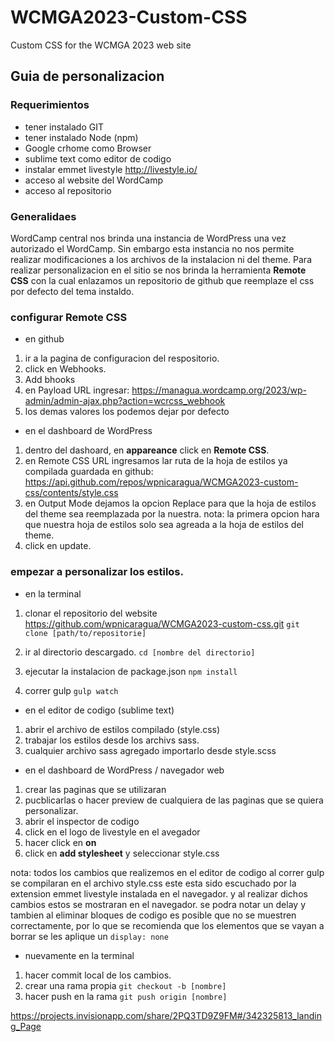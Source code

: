 # WCMGA2023-Custom-CSS
Custom CSS for the WCMGA 2023 web site

## Guia de personalizacion

### Requerimientos

* tener instalado GIT
* tener instalado Node (npm)
* Google crhome como Browser
* sublime text como editor de codigo
* instalar emmet livestyle http://livestyle.io/ 
* acceso al website del WordCamp
* acceso al repositorio

### Generalidaes
WordCamp central nos brinda una instancia de WordPress una vez autorizado el WordCamp. Sin embargo esta instancia no nos permite realizar modificaciones a los archivos de la instalacion ni del theme. Para realizar personalizacion en el sitio se nos brinda la herramienta **Remote CSS** con la cual enlazamos un repositorio de github que reemplaze el css por defecto del tema instaldo.

### configurar Remote CSS
* en github
1. ir a la pagina de configuracion del respositorio.
2. click en Webhooks.
3. Add bhooks
4. en Payload URL ingresar: https://managua.wordcamp.org/2023/wp-admin/admin-ajax.php?action=wcrcss_webhook 
5. los demas valores los podemos dejar por defecto

* en el dashboard de WordPress
1. dentro del dashoard, en **appareance** click en **Remote CSS**.
2. en Remote CSS URL ingresamos lar ruta de la hoja de estilos ya compilada guardada en github: https://api.github.com/repos/wpnicaragua/WCMGA2023-custom-css/contents/style.css
3. en Output Mode dejamos la opcion Replace para que la hoja de estilos del theme sea reemplazada por la nuestra. nota: la primera opcion hara que nuestra hoja de estilos solo sea agreada a la hoja de estilos del theme.
4. click en update.

### empezar a personalizar los estilos.
* en la terminal
1. clonar el repositorio del website https://github.com/wpnicaragua/WCMGA2023-custom-css.git
`git clone [path/to/repositorie]`

2. ir al directorio descargado.
`cd [nombre del directorio]`

3. ejecutar la instalacion de package.json 
`npm install`

4. correr gulp
`gulp watch`


* en el editor de codigo (sublime text)
1. abrir el archivo de estilos compilado (style.css)
2. trabajar los estilos desde los archivs sass.
3. cualquier archivo sass agregado importarlo desde style.scss

* en el dashboard de WordPress / navegador web
1. crear las paginas que se utilizaran
2. pucblicarlas o hacer preview de cualquiera de las paginas que se quiera personalizar.
3. abrir el inspector de codigo
4. click en el logo de livestyle en el avegador
5. hacer click en **on**
6. click en **add stylesheet** y seleccionar style.css

nota: todos los cambios que realizemos en el editor de codigo al correr gulp se compilaran en el archivo style.css
este esta sido escuchado por la extension emmet livestyle instalada en el navegador. y al realizar dichos cambios estos se mostraran en el navegador. se podra notar un delay y tambien al eliminar bloques de codigo es posible que no se muestren correctamente, por lo que se recomienda que los elementos que se vayan a borrar se les aplique un `display: none`

* nuevamente en la terminal
1. hacer commit local de los cambios.
2. crear una rama propia 
`git checkout -b [nombre]`
3. hacer push en la rama
`git push origin [nombre]`

https://projects.invisionapp.com/share/2PQ3TD9Z9FM#/342325813_landing_Page